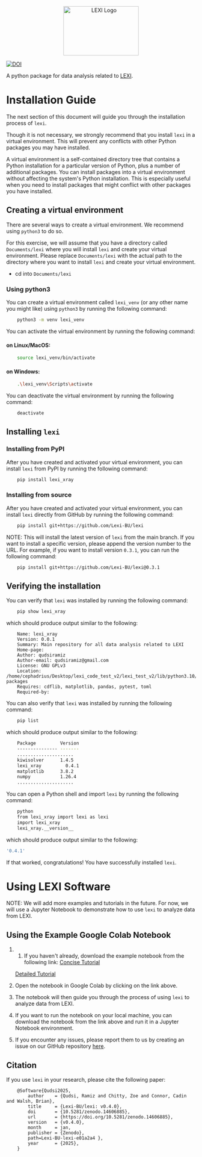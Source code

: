 <div align="center">
    <img src="https://raw.githubusercontent.com/Lexi-BU/lexi/stable/images/lexi_logo.png" alt="LEXI Logo" width="200" height="131">
</div>


[![DOI](https://zenodo.org/badge/DOI/10.5281/zenodo.14582916.svg)](https://doi.org/10.5281/zenodo.14582916)

A python package for data analysis related to [LEXI](https://lexi-bu.github.io/).

# Installation Guide

The next section of this document will guide you through the installation process of `lexi`.

Though it is not necessary, we strongly recommend that you install `lexi` in a virtual environment.
This will prevent any conflicts with other Python packages you may have installed.

A virtual environment is a self-contained directory tree that contains a Python installation for a
particular version of Python, plus a number of additional packages. You can install packages into a
virtual environment without affecting the system's Python installation. This is especially useful when
you need to install packages that might conflict with other packages you have installed.

## Creating a virtual environment
There are several ways to create a virtual environment. We recommend using `python3` to do so.

For this exercise, we will assume that you have a directory called `Documents/lexi` where you will
install `lexi` and create your virtual environment. Please replace `Documents/lexi` with the actual
path to the directory where you want to install `lexi` and create your virtual environment.

- cd into `Documents/lexi`

### Using python3
You can create a virtual environment called `lexi_venv` (or any other name you might like) using 
`python3` by running the following command:

```bash
    python3 -m venv lexi_venv
```

You can activate the virtual environment by running the following command:

#### on Linux/MacOS:

```bash
    source lexi_venv/bin/activate
```

#### on Windows:

```bash
    .\lexi_venv\Scripts\activate
```

You can deactivate the virtual environment by running the following command:

```bash
    deactivate
```

## Installing `lexi`

### Installing from PyPI
After you have created and activated your virtual environment, you can install `lexi` from PyPI by running the following command:

```bash
    pip install lexi_xray
```

### Installing from source
After you have created and activated your virtual environment, you can install `lexi` directly from
GitHub by running the following command:

```bash
    pip install git+https://github.com/Lexi-BU/lexi
```
NOTE: This will install the latest version of `lexi` from the main branch. If you want to install a
specific version, please append the version number to the URL.
For example, if you want to install version `0.3.1`, you can run the following command:

```bash
    pip install git+https://github.com/Lexi-BU/lexi@0.3.1
```

## Verifying the installation
You can verify that `lexi` was installed by running the following command:

```bash
    pip show lexi_xray
```

which should produce output similar to the following:

```
    Name: lexi_xray
    Version: 0.0.1
    Summary: Main repository for all data analysis related to LEXI
    Home-page: 
    Author: qudsiramiz
    Author-email: qudsiramiz@gmail.com
    License: GNU GPLv3
    Location: /home/cephadrius/Desktop/lexi_code_test_v2/lexi_test_v2/lib/python3.10/site-packages
    Requires: cdflib, matplotlib, pandas, pytest, toml
    Required-by: 
```

You can also verify that `lexi` was installed by running the following command:

```bash
    pip list
```
which should produce output similar to the following:

```bash
    Package         Version
    --------------- -------
    .....................
    kiwisolver      1.4.5
    lexi_xray         0.4.1
    matplotlib      3.8.2
    numpy           1.26.4
    .....................
```

You can open a Python shell and import `lexi` by running the following command:

```bash
    python
    from lexi_xray import lexi as lexi
    import lexi_xray
    lexi_xray.__version__
``` 

which should produce output similar to the following:

```bash
'0.4.1'
```
If that worked, congratulations! You have successfully installed `lexi`.


# Using LEXI Software

NOTE: We will add more examples and tutorials in the future. For now, we will use a Jupyter Notebook
to demonstrate how to use `lexi` to analyze data from LEXI.

## Using the Example Google Colab Notebook
1. 1. If you haven't already, download the example notebook from the following link:
    [Concise
      Tutorial](https://colab.research.google.com/drive/1Q0dmH7QrwRXZh8ZrzfOQbshBA-B86y6T?usp=sharing)

    [Detailed Tutorial](https://colab.research.google.com/drive/1rVOE_INV3bO2O_s0K7u58zHxbNhawELt?usp=sharing)
2. Open the notebook in Google Colab by clicking on the link above.

3. The notebook will then guide you through the process of using `lexi` to analyze data from LEXI.

4. If you want to run the notebook on your local machine, you can download the notebook from the link
   above and run it in a Jupyter Notebook environment.

5. If you encounter any issues, please report them to us by creating an issue on our GitHub
   repository [here](https://github.com/Lexi-BU/lexi/issues).

## Citation
If you use `lexi` in your research, please cite the following paper:

```
    @Software{Qudsi2025,
        author    = {Qudsi, Ramiz and Chitty, Zoe and Connor, Cadin and Walsh, Brian},
        title     = {Lexi-BU/lexi: v0.4.0},
        doi       = {10.5281/zenodo.14606885},
        url       = {https://doi.org/10.5281/zenodo.14606885},
        version   = {v0.4.0},
        month     = jan,
        publisher = {Zenodo},
        path=Lexi-BU-lexi-e01a2a4 },
        year      = {2025},
    }
```
